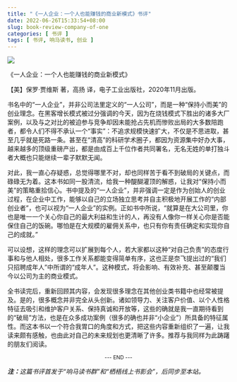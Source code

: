 ```yaml
---
title: "《一人企业：一个人也能赚钱的商业新模式》书评"
date: 2022-06-26T15:33:54+08:00
slug: book-review-company-of-one
categories: [ 书评 ]
tags: [ 书评, 响马读书, 创业 ]
---
```


<img src="images/2022-06-26/book-cover.jpg" style="max-width:300px"/>

《一人企业：一个人也能赚钱的商业新模式》

【美】保罗·贾维斯 著，高扬 译，电子工业出版社，2020年11月出版。

书名中的“一人企业”，并非公司法里定义的“一人公司”，而是一种“保持小而美”的创业理念。在黑客增长模式被过分强调的今天，因为在烧钱模式下胜出的诸多大厂案例，以及与之对比的被迫参与竞争却因未能抢占先机而惨败出局的大多数陪跑者，都令人们不得不承认一个“事实”：不追求规模快速扩大，不仅是不思进取，甚至几乎就是死路一条。甚至在“清高”的科研学术圈子，都因为资源集中好办大事，越来越多的顶级重磅产出，都是由成百上千位作者共同署名，无名无姓的单打独斗者大概也只能继续一辈子默默无闻。

对此，我一直心存疑惑，总觉得哪里不对，却也同样苦于看不到破局的关键点，而碌碌无为着。这本书如同一股清流，给我一种醍醐灌顶的解惑，让我对“保持小而美”的策略重拾信心。书中提及的“一人企业”，并非强调一定是作为创始人的创业过程，在企业中工作，能够以自己的立场独立思考并自主积极地开展工作的“内部创业者”，也可以视为“一人企业”的实例。正如书中所说，“就算是在大公司里，你也是唯一一个关心你自己的最大利益和生计的人，再没有人像你一样关心你是否能保住自己的饭碗。哪怕是在大规模的雇佣关系中，也只有你有责任确定和实现你自己的成就。”

可以设想，这样的理念可以扩展到每个人，若大家都以这种“对自己负责”的态度行事和与他人相处，很多工作关系都能变得简单有序，这也正是奈飞提出过的“我们只招聘成年人”中所谓的“成年人”。这种模式，将会影响、有效补充、甚至颠覆当今以公司为主的商业模式。

全书读完后，重新回顾其内容，会发现很多理念在其他创业类书籍中也经常被提及。是的，很多概念并非完全从头创新。诸如领导力、关注客户价值、以个人性格特征去吸引和维护客户关系、保持真诚和开放等，这些的确就是我一直期待看到的“破局”方法，也是在众多成功案例（很多的确也并非“小企业”）所具备的特征属性。而这本书以一个符合我胃口的角度和方式，把这些内容重新组织了一遍，让我读来颇有感触，也由此对自己的未来规划也更清晰了许多。推荐与我同样为此踌躇的朋友们阅读。

<center><small>--- END ---</small></center>

<i><b>注：</b>这篇书评首发于“响马读书群”和“栖梧线上书影会”，后同步至本站。</i>
